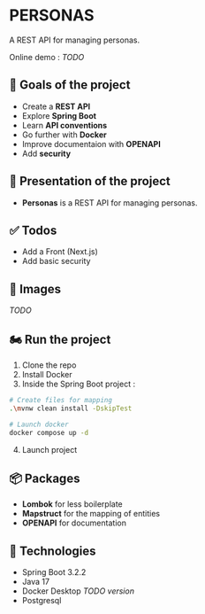 # PERSONAS

A REST API for managing personas.

Online demo : *TODO*

## :rocket: Goals of the project

* Create a **REST API**
* Explore **Spring Boot**
* Learn **API conventions**
* Go further with **Docker**
* Improve documentaion with **OPENAPI**
* Add **security**

## :dart: Presentation of the project

* **Personas** is a REST API for managing personas.

## :white_check_mark: Todos

* Add a Front (Next.js)
* Add basic security
  
## :iphone: Images

*TODO*

## 🏍 Run the project
1. Clone the repo
2. Install Docker
3. Inside the Spring Boot project :
```bash
# Create files for mapping
.\mvnw clean install -DskipTest

# Launch docker
docker compose up -d
```
4. Launch project

## :package: Packages

* **Lombok** for less boilerplate
* **Mapstruct** for the mapping of entities
* **OPENAPI** for documentation

## :pushpin: Technologies

* Spring Boot 3.2.2
* Java 17
* Docker Desktop *TODO version*
* Postgresql
